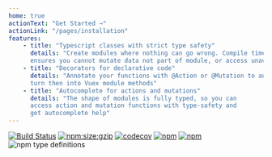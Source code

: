 ```yaml
---
home: true
actionText: "Get Started →"
actionLink: "/pages/installation"
features:
    - title: "Typescript classes with strict type safety"
      details: "Create modules where nothing can go wrong. Compile time type-checking
      ensures you cannot mutate data not part of module, or access unavailable fields"
    - title: "Decorators for declarative code"
      details: "Annotate your functions with @Action or @Mutation to automatically
      turn then into Vuex module methods"
    - title: "Autocomplete for actions and mutations"
      details: "The shape of modules is fully typed, so you can 
      access action and mutation functions with type-safety and
      get autocomplete help"
---
```

<content-center>

[![Build Status](https://travis-ci.org/championswimmer/vuex-module-decorators.svg?branch=master)](https://travis-ci.org/championswimmer/vuex-module-decorators)
[![npm:size:gzip](https://img.shields.io/bundlephobia/minzip/vuex-module-decorators.svg?label=npm:size:gzip)](https://bundlephobia.com/result?p=vuex-module-decorators)
[![codecov](https://codecov.io/gh/championswimmer/vuex-module-decorators/branch/master/graph/badge.svg)](https://codecov.io/gh/championswimmer/vuex-module-decorators)
[![npm](https://img.shields.io/npm/v/vuex-module-decorators.svg)](https://www.npmjs.com/package/vuex-module-decorators)
[![npm](https://img.shields.io/npm/dw/vuex-module-decorators.svg?colorB=ff0033)](https://www.npmjs.com/package/vuex-module-decorators)
![npm type definitions](https://img.shields.io/npm/types/vuex-module-decorators.svg)

</content-center>